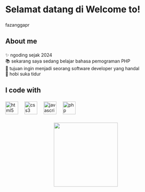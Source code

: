 <h1 align="left">Selamat datang di Welcome to!</h1>

###

<p align="left">fazanggapr</p>

###

<h2 align="left">About me</h2>

###

<p align="left">✨ ngoding sejak 2024<br>📚 sekarang saya sedang belajar bahasa pemograman PHP <br>🎯 tujuan ingin menjadi seorang software developer yang handal<br>🎲 hobi suka tidur</p>

###

<h2 align="left">I code with</h2>

###

<div align="left">
  <img src="https://skillicons.dev/icons?i=html" height="40" alt="html5 logo"  />
  <img width="12" />
  <img src="https://skillicons.dev/icons?i=css" height="40" alt="css3 logo"  />
  <img width="12" />
  <img src="https://cdn.jsdelivr.net/gh/devicons/devicon/icons/javascript/javascript-original.svg" height="40" alt="javascript logo"  />
  <img width="12" />
  <img src="https://skillicons.dev/icons?i=php" height="40" alt="php logo"  />
</div>

###

<div align="center">
  <img height="200" src="https://media4.giphy.com/media/v1.Y2lkPTc5MGI3NjExaDI4b2M5dXJqbmJ3ZnFvamE4NnJkbGNkNHo2MzA5NGRndjV3NTI1eCZlcD12MV9pbnRlcm5hbF9naWZfYnlfaWQmY3Q9Zw/xTgeIPlKXt1IKIAGwU/giphy.webp"  />
</div>

###
